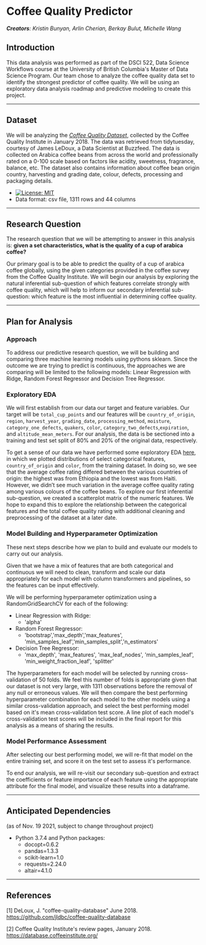 # Coffee Quality Predictor

*__Creators__: Kristin Bunyan, Arlin Cherian, Berkay Bulut, Michelle Wang*


## Introduction 

This data analysis was performed as part of the DSCI 522, Data Science Workflows course at the University of British Columbia's Master of Data Science Program. Our team chose to analyze the coffee quality data set to identify the strongest predictor of coffee quality. We will be using an exploratory data analysis roadmap and predictive modeling to create this project. 

***

## Dataset

We will be analyzing the *[Coffee Quality Dataset](https://github.com/jldbc/coffee-quality-database)*, collected by the Coffee Quality Institute in January 2018. The data was retrieved from tidytuesday, courtesy of James LeDoux, a Data Scientist at Buzzfeed. The data is collected on Arabica coffee beans from across the world and professionally rated on a 0-100 scale based on factors like acidity, sweetness, fragrance, balance, etc. The dataset also contains information about coffee bean origin country, harvesting and grading date, colour, defects, processing and packaging details.  
* [![License: MIT](https://img.shields.io/badge/License-MIT-yellow.svg)](https://opensource.org/licenses/MIT)
* Data format: csv file, 1311 rows and 44 columns
***

## Research Question

The research question that we will be attempting to answer in this analysis is: **given a set characteristics, what is the quality of a cup of arabica coffee?**

Our primary goal is to be able to predict the quality of a cup of arabica coffee globally, using the given categories provided in the coffee survey from the Coffee Quality Institute. We will begin our analysis by exploring the natural inferential sub-question of which features correlate strongly with coffee quality, which will help to inform our secondary inferential sub-question: which feature is the most influential in determining coffee quality. 
***

## Plan for Analysis

### Approach
To address our predictive research question, we will be building and comparing three machine learning models using pythons sklearn. Since the outcome we are trying to predict is continuous, the approaches we are comparing will be limited to the following models: Linear Regression with Ridge, Random Forest Regressor and Decision Tree Regressor.

### Exploratory EDA
We will first establish from our data our target and feature variables. Our target will be `total_cup_points` and our features will be `country_of_origin`, `region`, `harvest_year`, `grading_date`, `processing_method`, `moisture`, `category_one_defects`, `quakers`, `color`, `category_two_defects`,`expiration`, and `altitude_mean_meters`. For our analysis, the data is be sectioned into a training and test set split of 80% and 20% of the original data, respectively.

To get a sense of our data we have performed some exploratory EDA [here](https://github.com/UBC-MDS/DSCI_522_GROUP3_COFFEERATINGS/blob/main/src/coffee_rating.ipynb), in which we plotted distributions of select categorical features, `country_of_origin` and `color`, from the training dataset. In doing so, we see that the average coffee rating differed between the various countries of origin: the highest was from Ethiopia and the lowest was from Haiti. However, we didn’t see much variation in the average coffee quality rating among various colours of the coffee beans. To explore our first inferential sub-question, we created a scatterplot matrix of the numeric features. We hope to expand this to explore the relationship between the categorical features and the total coffee quality rating with additional cleaning and preprocessing of the dataset at a later date.

### Model Building and Hyperparameter Optimization
These next steps describe how we plan to build and evaluate our models to carry out our analysis.

Given that we have a mix of features that are both categorical and continuous we will need to clean, transform and scale our data appropriately for each model with column transformers and pipelines, so the features can be input effectively.  

We will be performing hyperparameter optimization using a RandomGridSearchCV for each of the following:
- Linear Regression with Ridge:
    - 'alpha'
- Random Forest Regressor:
    - 'bootstrap','max_depth','max_features', 'min_samples_leaf','min_samples_split','n_estimators'
- Decision Tree Regressor:
    - 'max_depth', 'max_features', 'max_leaf_nodes', 'min_samples_leaf', 'min_weight_fraction_leaf', 'splitter'
    
The hyperparameters for each model will be selected by running cross-validation of 50 folds. We feel this number of folds is appropriate given that our dataset is not very large, with 1311 observations before the removal of any null or erroneous values. We will then compare the best performing hyperparameter combination for each model to the other models using a similar cross-validation approach, and select the best performing model based on it's mean cross-validation test score. A line plot of each model's cross-validation test scores will be included in the final report for this analysis as a means of sharing the results.

### Model Performance Assessment
After selecting our best performing model, we will re-fit that model on the entire training set, and score it on the test set to assess it's performance. 

To end our analysis, we will re-visit our secondary sub-question and extract the coefficients or feature importance of each feature using the appropriate attribute for the final model, and visualize these results into a dataframe.
***

## Anticipated Dependencies 
(as of Nov. 19 2021, subject to change throughout project)

  - Python 3.7.4 and Python packages:
      - docopt=0.6.2
      - pandas=1.3.3
      - scikit-learn=1.0
      - requests=2.24.0
      - altair=4.1.0
***
## References

[1] DeLoux, J. "coffee-quality-database" June 2018. <https://github.com/jldbc/coffee-quality-database>

[2] Coffee Quality Institute's review pages, January 2018. <https://database.coffeeinstitute.org/>

